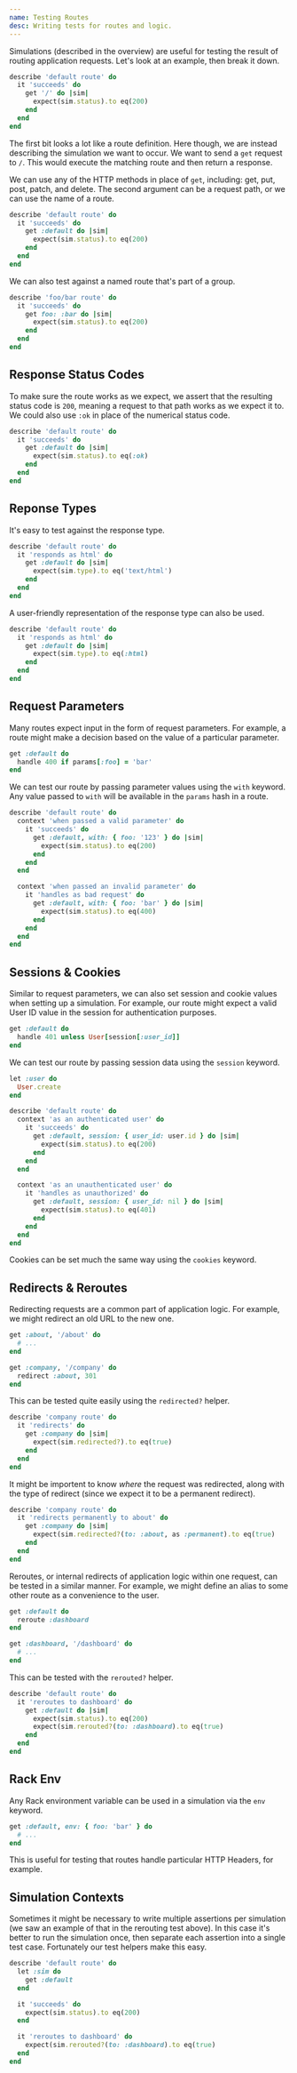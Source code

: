 ```yaml
---
name: Testing Routes
desc: Writing tests for routes and logic.
---
```


Simulations (described in the overview) are useful for testing the result of
routing application requests. Let's look at an example, then break it down.

```ruby
describe 'default route' do
  it 'succeeds' do
    get '/' do |sim|
      expect(sim.status).to eq(200)
    end
  end
end
```

The first bit looks a lot like a route definition. Here though, we are instead
describing the simulation we want to occur. We want to send a `get` request to
`/`. This would execute the matching route and then return a response.

We can use any of the HTTP methods in place of `get`, including: get, put,
post, patch, and delete. The second argument can be a request path, or we can
use the name of a route.

```ruby
describe 'default route' do
  it 'succeeds' do
    get :default do |sim|
      expect(sim.status).to eq(200)
    end
  end
end
```

We can also test against a named route that's part of a group.

```ruby
describe 'foo/bar route' do
  it 'succeeds' do
    get foo: :bar do |sim|
      expect(sim.status).to eq(200)
    end
  end
end
```

## Response Status Codes

To make sure the route works as we expect, we assert that the resulting status
code is `200`, meaning a request to that path works as we expect it to. We
could also use `:ok` in place of the numerical status code.

```ruby
describe 'default route' do
  it 'succeeds' do
    get :default do |sim|
      expect(sim.status).to eq(:ok)
    end
  end
end
```

## Reponse Types

It's easy to test against the response type.

```ruby
describe 'default route' do
  it 'responds as html' do
    get :default do |sim|
      expect(sim.type).to eq('text/html')
    end
  end
end
```

A user-friendly representation of the response type can also be used.

```ruby
describe 'default route' do
  it 'responds as html' do
    get :default do |sim|
      expect(sim.type).to eq(:html)
    end
  end
end
```

## Request Parameters

Many routes expect input in the form of request parameters. For example, a route
might make a decision based on the value of a particular parameter.

```ruby
get :default do
  handle 400 if params[:foo] = 'bar'
end
```

We can test our route by passing parameter values using the `with` keyword. Any
value passed to `with` will be available in the `params` hash in a route.

```ruby
describe 'default route' do
  context 'when passed a valid parameter' do
    it 'succeeds' do
      get :default, with: { foo: '123' } do |sim|
        expect(sim.status).to eq(200)
      end
    end
  end

  context 'when passed an invalid parameter' do
    it 'handles as bad request' do
      get :default, with: { foo: 'bar' } do |sim|
        expect(sim.status).to eq(400)
      end
    end
  end
end
```

## Sessions &amp; Cookies

Similar to request parameters, we can also set session and cookie values when
setting up a simulation. For example, our route might expect a valid User ID
value in the session for authentication purposes.

```ruby
get :default do
  handle 401 unless User[session[:user_id]]
end
```

We can test our route by passing session data using the `session` keyword.


```ruby
let :user do
  User.create
end

describe 'default route' do
  context 'as an authenticated user' do
    it 'succeeds' do
      get :default, session: { user_id: user.id } do |sim|
        expect(sim.status).to eq(200)
      end
    end
  end

  context 'as an unauthenticated user' do
    it 'handles as unauthorized' do
      get :default, session: { user_id: nil } do |sim|
        expect(sim.status).to eq(401)
      end
    end
  end
end
```

Cookies can be set much the same way using the `cookies` keyword.

## Redirects &amp; Reroutes

Redirecting requests are a common part of application logic. For example, we
might redirect an old URL to the new one.

```ruby
get :about, '/about' do
  # ...
end

get :company, '/company' do
  redirect :about, 301
end
```

This can be tested quite easily using the `redirected?` helper.

```ruby
describe 'company route' do
  it 'redirects' do
    get :company do |sim|
      expect(sim.redirected?).to eq(true)
    end
  end
end
```

It might be importent to know *where* the request was redirected, along with
the type of redirect (since we expect it to be a permanent redirect).

```ruby
describe 'company route' do
  it 'redirects permanently to about' do
    get :company do |sim|
      expect(sim.redirected?(to: :about, as :permanent).to eq(true)
    end
  end
end
```

Reroutes, or internal redirects of application logic within one request, can be
tested in a similar manner. For example, we might define an alias to some other
route as a convenience to the user.

```ruby
get :default do
  reroute :dashboard
end

get :dashboard, '/dashboard' do
  # ...
end
```

This can be tested with the `rerouted?` helper.

```ruby
describe 'default route' do
  it 'reroutes to dashboard' do
    get :default do |sim|
      expect(sim.status).to eq(200)
      expect(sim.rerouted?(to: :dashboard).to eq(true)
    end
  end
end
```

## Rack Env

Any Rack environment variable can be used in a simulation via the `env` keyword.

```ruby
get :default, env: { foo: 'bar' } do
  # ...
end
```

This is useful for testing that routes handle particular HTTP Headers, for example.

## Simulation Contexts

Sometimes it might be necessary to write multiple assertions per simulation (we
saw an example of that in the rerouting test above). In this case it's better
to run the simulation once, then separate each assertion into a single test
case. Fortunately our test helpers make this easy.

```ruby
describe 'default route' do
  let :sim do
    get :default
  end

  it 'succeeds' do
    expect(sim.status).to eq(200)
  end

  it 'reroutes to dashboard' do
    expect(sim.rerouted?(to: :dashboard).to eq(true)
  end
end
```
